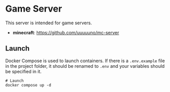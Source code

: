 # Game Server

This server is intended for game servers.

- **minecraft**: https://github.com/uuuuuno/mc-server

## Launch

Docker Compose is used to launch containers. If there is a `.env.example` file in the project folder, it should be renamed to `.env` and your variables should be specified in it.

```shell
# Launch
docker compose up -d
```